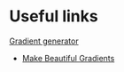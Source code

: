 # Useful links

[Gradient generator](https://www.joshwcomeau.com/gradient-generator/)

- [Make Beautiful Gradients](https://www.joshwcomeau.com/css/make-beautiful-gradients/)
